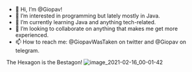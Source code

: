 - 👋 Hi, I’m @Giopav!
- 👀 I’m interested in programming but lately mostly in Java.
- 🌱 I’m currently learning Java and anything tech-related.
- 💞️ I’m looking to collaborate on anything that makes me get more experienced.
- 📫 How to reach me: @GiopavWasTaken on twitter and @Giopav on telegram.

The Hexagon is the Bestagon!
![image_2021-02-16_00-01-42](https://user-images.githubusercontent.com/43653262/197577354-f093d4a5-65d9-4ac5-be50-53c32ffe314e.png)
